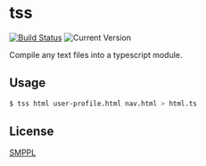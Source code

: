 # tss

[![Build Status](https://travis-ci.org/bcho/tss.svg?branch=master)](https://travis-ci.org/bcho/tss) ![Current Version](http://img.shields.io/badge/version-0.0.1-brightgreen.svg)

Compile any text files into a typescript module.

## Usage

```bash
$ tss html user-profile.html nav.html > html.ts
```

## License

[SMPPL](LICENSE)
